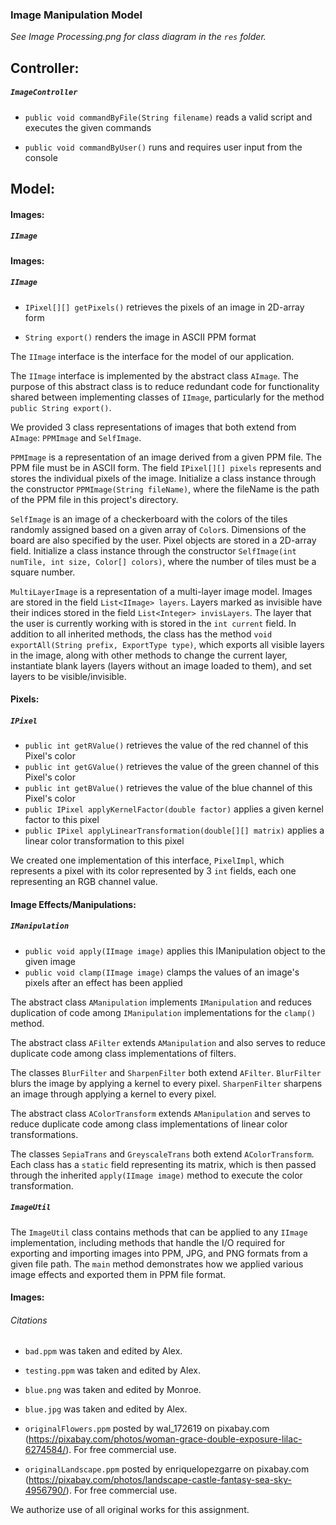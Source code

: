 ### Image Manipulation Model

_See Image Processing.png for class diagram in the `res` folder._


## Controller:
##### `ImageController`

- `public void commandByFile(String filename)` reads a valid script and executes the given commands


- `public void commandByUser()` runs and requires user input from the console 


## Model:

#### Images:
##### `IImage`

#### Images:
##### `IImage`

- `IPixel[][] getPixels()` retrieves the pixels of an image in 2D-array form

- `String export()` renders the image in ASCII PPM format 

The `IImage` interface is the interface for the model of our application.

The `IImage` interface is implemented by the abstract class `AImage`. The purpose of this 
abstract class is to reduce redundant code for functionality shared between implementing classes of
`IImage`, particularly for the method `public String export()`. 

We provided 3 class representations of images that both extend from 
`AImage`: `PPMImage` and `SelfImage`. 

`PPMImage` is a representation of an image derived from a given PPM file. The PPM file 
must be in ASCII form. The field `IPixel[][] pixels` represents and stores the individual pixels
of the image. Initialize a class instance through the constructor `PPMImage(String fileName)`, 
where the fileName is the path of the PPM file in this project's directory.

`SelfImage` is an image of a checkerboard with the colors of the tiles randomly assigned based on 
a given array of `Color`s. Dimensions of the board are also specified by the user. Pixel objects
are stored in a 2D-array field. Initialize a class instance through the constructor 
`SelfImage(int numTile, int size, Color[] colors)`, where the number of tiles must be a square 
number.

`MultiLayerImage` is a representation of a multi-layer image model. Images are stored in the field
`List<IImage> layers`. Layers marked as invisible have their indices stored in the field 
`List<Integer> invisLayers`. The layer that the user is currently working with is stored in the 
`int current` field. In addition to all inherited methods, the class has the method 
`void exportAll(String prefix, ExportType type)`, which exports all visible layers in the image, 
along with other methods to change the current layer, instantiate blank layers (layers without an 
image loaded to them), and set layers to be visible/invisible.

#### Pixels:


##### `IPixel`

- `public int getRValue()` retrieves the value of the red channel of this Pixel's color
- `public int getGValue()` retrieves the value of the green channel of this Pixel's color
- `public int getBValue()` retrieves the value of the blue channel of this Pixel's color
- `public IPixel applyKernelFactor(double factor)` applies a given kernel factor to this pixel
- `public IPixel applyLinearTransformation(double[][] matrix)` applies a linear color 
transformation to this pixel


We created one implementation of this interface, `PixelImpl`, which represents a pixel with
its color represented by 3 `int` fields, each one representing an RGB channel value.


#### Image Effects/Manipulations:

##### `IManipulation`

- `public void apply(IImage image)` applies this IManipulation object to the given image
- `public void clamp(IImage image)` clamps the values of an image's pixels after an effect has been 
applied

The abstract class `AManipulation` implements `IManipulation` and
reduces duplication of code among `IManipulation` implementations for the 
`clamp()` method.


The abstract class `AFilter` extends `AManipulation` and also serves to reduce duplicate code among
class implementations of filters. 


The classes `BlurFilter` and `SharpenFilter` both extend `AFilter`. `BlurFilter` blurs the image by
applying a kernel to every pixel. `SharpenFilter` sharpens an image through applying a kernel to 
every pixel.


The abstract class `AColorTransform` extends `AManipulation` and serves to reduce duplicate
code among class implementations of linear color transformations.

The classes `SepiaTrans` and `GreyscaleTrans` both extend `AColorTransform`. Each class has a 
`static` field representing its matrix, which is then passed through the 
inherited `apply(IImage image)` method to execute the color transformation.



##### `ImageUtil`
The `ImageUtil` class contains methods that can be applied to any `IImage` implementation, including
methods that handle the I/O required for exporting and importing images into PPM, JPG, and PNG
formats from a given file path. The `main` method demonstrates how we applied various image effects
and exported them in PPM file format.

#### Images:

###### Citations

- `bad.ppm` was taken and edited by Alex.
- `testing.ppm` was taken and edited by Alex.
- `blue.png` was taken and edited by Monroe.
- `blue.jpg` was taken and edited by Alex.  
- `originalFlowers.ppm` posted by wal_172619 on pixabay.com
(https://pixabay.com/photos/woman-grace-double-exposure-lilac-6274584/). For free commercial use.

- `originalLandscape.ppm` posted by enriquelopezgarre on pixabay.com
(https://pixabay.com/photos/landscape-castle-fantasy-sea-sky-4956790/). For free commercial use.


We authorize use of all original works for this assignment.

